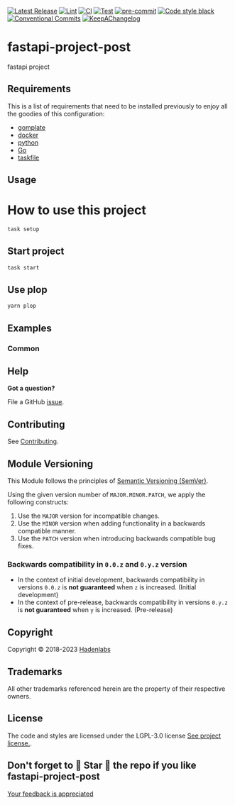 <!--


  ** DO NOT EDIT THIS FILE
  **
  ** 1) Make all changes to `provision/generator/README.yaml`
  ** 2) Run`task readme` to rebuild this file.
  **
  ** (We maintain HUNDREDS of open source projects. This is how we maintain our sanity.)
  **


  -->

[![Latest Release](https://img.shields.io/github/release/hadenlabs/fastapi-project-post)](https://github.com/hadenlabs/fastapi-project-post/releases) [![Lint](https://img.shields.io/github/workflow/status/hadenlabs/fastapi-project-post/lint-code)](https://github.com/hadenlabs/fastapi-project-post/actions?workflow=lint-code) [![CI](https://img.shields.io/github/workflow/status/hadenlabs/fastapi-project-post/ci)](https://github.com/hadenlabs/fastapi-project-post/actions?workflow=ci) [![Test](https://img.shields.io/github/workflow/status/hadenlabs/fastapi-project-post/test)](https://github.com/hadenlabs/fastapi-project-post/actions?workflow=test) [![pre-commit](https://img.shields.io/badge/pre--commit-enabled-brightgreen?logo=pre-commit&logoColor=white)](https://github.com/pre-commit/pre-commit) [![Code style black](https://img.shields.io/badge/code%20style-black-000000.svg)](https://github.com/psf/black) [![Conventional Commits](https://img.shields.io/badge/Conventional%20Commits-1.0.0-yellow)](https://conventionalcommits.org) [![KeepAChangelog](https://img.shields.io/badge/changelog-Keep%20a%20Changelog%20v1.0.0-orange)](https://keepachangelog.com)

# fastapi-project-post

fastapi project

## Requirements

This is a list of requirements that need to be installed previously to enjoy all the goodies of this configuration:

- [gomplate](https://github.com/hairyhenderson/gomplate)
- [docker](https://www.docker.com)
- [python](https://www.python.org)
- [Go](https://go.dev)
- [taskfile](https://github.com/go-task/task)

## Usage

# How to use this project

```bash
task setup
```

## Start project

```bash
task start
```

## Use plop

```bash
yarn plop
```

## Examples

<!-- Space: Projects -->
<!-- Parent: FastApiProjectPost -->
<!-- Title: Examples FastApiProjectPost -->
<!-- Label: Examples -->
<!-- Include: ./../disclaimer.md -->
<!-- Include: ac:toc -->

### Common

## Help

**Got a question?**

File a GitHub [issue](https://github.com/hadenlabs/fastapi-project-post/issues).

## Contributing

See [Contributing](./docs/contributing.md).

## Module Versioning

This Module follows the principles of [Semantic Versioning (SemVer)](https://semver.org/).

Using the given version number of `MAJOR.MINOR.PATCH`, we apply the following constructs:

1. Use the `MAJOR` version for incompatible changes.
1. Use the `MINOR` version when adding functionality in a backwards compatible manner.
1. Use the `PATCH` version when introducing backwards compatible bug fixes.

### Backwards compatibility in `0.0.z` and `0.y.z` version

- In the context of initial development, backwards compatibility in versions `0.0.z` is **not guaranteed** when `z` is increased. (Initial development)
- In the context of pre-release, backwards compatibility in versions `0.y.z` is **not guaranteed** when `y` is increased. (Pre-release)

## Copyright

Copyright © 2018-2023 [Hadenlabs](https://github.com/hadenlabs)

## Trademarks

All other trademarks referenced herein are the property of their respective owners.

## License

The code and styles are licensed under the LGPL-3.0 license [See project license.](LICENSE).

## Don't forget to 🌟 Star 🌟 the repo if you like fastapi-project-post

[Your feedback is appreciated](https://github.com/hadenlabs/fastapi-project-post/issues)
